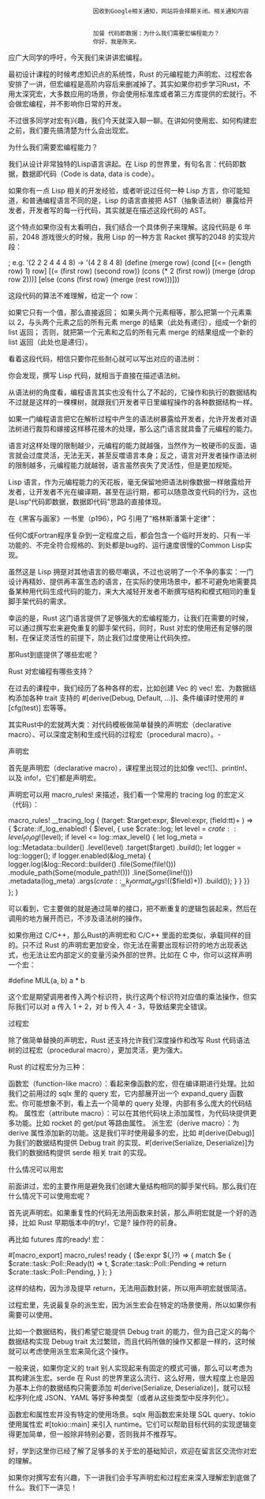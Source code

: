 
                            
                            因收到Google相关通知，网站将会择期关闭。相关通知内容
                            
                            
                            加餐 代码即数据：为什么我们需要宏编程能力？
                            你好，我是陈天。

应广大同学的呼吁，今天我们来讲讲宏编程。

最初设计课程的时候考虑知识点的系统性，Rust 的元编程能力声明宏、过程宏各安排了一讲，但宏编程是高阶内容后来删减掉了。其实如果你初步学习Rust，不用太深究宏，大多数应用的场景，你会使用标准库或者第三方库提供的宏就行。不会做宏编程，并不影响你日常的开发。

不过很多同学对宏有兴趣，我们今天就深入聊一聊。在讲如何使用宏、如何构建宏之前，我们要先搞清楚为什么会出现宏。

为什么我们需要宏编程能力？

我们从设计非常独特的Lisp语言讲起。在 Lisp 的世界里，有句名言：代码即数据，数据即代码（Code is data, data is code）。

如果你有一点 Lisp 相关的开发经验，或者听说过任何一种 Lisp 方言，你可能知道，和普通编程语言不同的是，Lisp 的语言直接把 AST（抽象语法树）暴露给开发者，开发者写的每一行代码，其实就是在描述这段代码的 AST。

这个特点如果你没有太看明白，我们结合一个具体例子来理解。这段代码是 6 年前，2048 游戏很火的时候，我用 Lisp 的一种方言 Racket 撰写的2048 的实现片段：

; e.g. '(2 2 2 4 4 4 8) -> '(4 2 8 4 8)
(define (merge row)
  (cond [(<= (length row) 1) row]
        [(= (first row) (second row))
         (cons (* 2 (first row)) (merge (drop row 2)))]
        [else (cons (first row) (merge (rest row)))]))


这段代码的算法不难理解，给定一个 row：


如果它只有一个值，那么直接返回；
如果头两个元素相等，那么把第一个元素乘以 2，与头两个元素之后的所有元素 merge 的结果（此处有递归），组成一个新的 list 返回；
否则，就把第一个元素和之后的所有元素 merge 的结果组成一个新的 list 返回（此处也是递归）。


看着这段代码，相信只要你花些耐心就可以写出对应的语法树：



你会发现，撰写 Lisp 代码，就相当于直接在描述语法树。

从语法树的角度看，编程语言其实也没有什么了不起的，它操作和执行的数据结构不过就是这样的一棵棵树，就跟我们开发者平日里编程操作的各种数据结构一样。

如果一门编程语言把它在解析过程中产生的语法树暴露给开发者，允许开发者对语法树进行裁剪和嫁接这样移花接木的处理，那么这门语言就具备了元编程的能力。

语言对这样处理的限制越少，元编程的能力就越强，当然作为一枚硬币的反面，语言就会过度灵活，无法无天，甚至反噬语言本身；反之，语言对开发者操作语法树的限制越多，元编程能力就越弱，语言虽然丧失了灵活性，但是更加规矩。

Lisp 语言，作为元编程能力的天花板，毫无保留地把语法树像数据一样敞露给开发者，让开发者不光在编译期，甚至在运行期，都可以随意改变代码的行为，这也是Lisp“代码即数据，数据即代码”思路的直接体现。

在《黑客与画家》一书里（p196），PG 引用了“格林斯潘第十定律”：


任何C或Fortran程序复杂到一定程度之后，都会包含一个临时开发的、只有一半功能的、不完全符合规格的、到处都是bug的、运行速度很慢的Common Lisp实现。


虽然这是 Lisp 拥趸对其他语言的极尽嘲讽，不过也说明了一个不争的事实：一门设计再精妙、提供再丰富生态的语言，在实际的使用场景中，都不可避免地需要具备某种用代码生成代码的能力，来大大减轻开发者不断撰写结构和模式相同的重复脚手架代码的需求。

幸运的是，Rust 这门语言提供了足够强大的宏编程能力，让我们在需要的时候，可以通过撰写宏来避免重复的脚手架代码，同时，Rust 对宏的使用还有足够的限制，在保证灵活性的前提下，防止我们过度使用让代码失控。

那Rust到底提供了哪些宏呢？

Rust 对宏编程有哪些支持？

在过去的课程中，我们经历了各种各样的宏，比如创建 Vec 的 vec! 宏、为数据结构添加各种 trait 支持的 #[derive(Debug, Default, ...)]、条件编译时使用的 #[cfg(test)] 宏等等。

其实Rust中的宏就两大类：对代码模板做简单替换的声明宏（declarative macro）、可以深度定制和生成代码的过程宏（procedural macro）。-


声明宏

首先是声明宏（declarative macro），课程里出现过的比如像 vec![]、println!、以及 info!，它们都是声明宏。

声明宏可以用 macro_rules! 来描述，我们看一个常用的 tracing log 的宏定义（代码）：

macro_rules! __tracing_log {
    (target: $target:expr, $level:expr, $($field:tt)+ ) => {
        $crate::if_log_enabled! { $level, {
            use $crate::log;
            let level = $crate::level_to_log!($level);
            if level <= log::max_level() {
                let log_meta = log::Metadata::builder()
                    .level(level)
                    .target($target)
                    .build();
                let logger = log::logger();
                if logger.enabled(&log_meta) {
                    logger.log(&log::Record::builder()
                        .file(Some(file!()))
                        .module_path(Some(module_path!()))
                        .line(Some(line!()))
                        .metadata(log_meta)
                        .args($crate::__mk_format_args!($($field)+))
                        .build());
                }
            }
        }}
    };
}


可以看到，它主要做的就是通过简单的接口，把不断重复的逻辑包装起来，然后在调用的地方展开而已，不涉及语法树的操作。

如果你用过 C/C++，那么Rust的声明宏和 C/C++ 里面的宏类似，承载同样的目的。只不过 Rust 的声明宏更加安全，你无法在需要出现标识符的地方出现表达式，也无法让宏内部定义的变量污染外部的世界。比如在 C 中，你可以这样声明一个宏：

#define MUL(a, b) a * b


这个宏是期望调用者传入两个标识符，执行这两个标识符对应值的乘法操作，但实际我们可以对 a 传入 1 + 2，对 b 传入 4 - 3，导致结果完全错误。

过程宏

除了做简单替换的声明宏，Rust 还支持允许我们深度操作和改写 Rust 代码语法树的过程宏（procedural macro），更加灵活，更为强大。

Rust 的过程宏分为三种：


函数宏（function-like macro）：看起来像函数的宏，但在编译期进行处理。比如我们之前用过的 sqlx 里的 query 宏，它内部展开出一个 expand_query 函数宏。你可能想象不到，看上去一个简单的 query 处理，内部有多么庞大的代码结构。
属性宏（attribute macro）：可以在其他代码块上添加属性，为代码块提供更多功能。比如 rocket 的 get/put 等路由属性。
派生宏（derive macro）：为 derive 属性添加新的功能。这是我们平时使用最多的宏，比如 #[derive(Debug)] 为我们的数据结构提供 Debug trait 的实现、#[derive(Serialize, Deserialize)]为我们的数据结构提供 serde 相关 trait 的实现。




什么情况可以用宏

前面讲过，宏的主要作用是避免我们创建大量结构相同的脚手架代码。那么我们在什么情况下可以使用宏呢？

首先说声明宏。如果重复性的代码无法用函数来封装，那么声明宏就是一个好的选择，比如 Rust 早期版本中的try!，它是? 操作符的前身。

再比如 futures 库的ready! 宏：

#[macro_export]
macro_rules! ready {
    ($e:expr $(,)?) => {
        match $e {
            $crate::task::Poll::Ready(t) => t,
            $crate::task::Poll::Pending => return $crate::task::Poll::Pending,
        }
    };
}


这样的结构，因为涉及提早 return，无法用函数封装，所以用声明宏就很简洁。

过程宏里，先说最复杂的派生宏，因为派生宏会在特定的场景使用，所以如果你有需要可以使用。

比如一个数据结构，我们希望它能提供 Debug trait 的能力，但为自己定义的每个数据结构实现 Debug trait 太过繁琐，而且代码所做的操作又都是一样的，这时候就可以考虑使用派生宏来简化这个操作。

一般来说，如果你定义的 trait 别人实现起来有固定的模式可循，那么可以考虑为其构建派生宏。serde 在 Rust 的世界里这么流行、这么好用，很大程度上也是因为基本上你的数据结构只需要添加 #[derive(Serialize, Deserialize)]，就可以轻松序列化成 JSON、YAML 等好多种类型（或者从这些类型中反序列化）。

函数宏和属性宏并没有特定的使用场景。sqlx 用函数宏来处理 SQL query、tokio 使用属性宏 #[tokio::main] 来引入 runtime。它们可以帮助目标代码的实现逻辑变得更加简单，但一般除非特别必要，否则我并不推荐写。

好，学到这里你已经了解了足够多的关于宏的基础知识，欢迎在留言区交流你对宏的理解。

如果你对撰写宏有兴趣，下一讲我们会手写声明宏和过程宏来深入理解宏到底做了什么。我们下一讲见！

                        
                        
                            